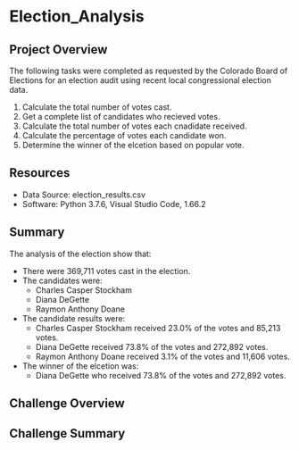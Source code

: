 # Election_Analysis

## Project Overview
The following tasks were completed as requested by the Colorado Board of Elections for an election audit using recent local congressional election data.

1. Calculate the total number of votes cast.
2. Get a complete list of candidates who recieved votes.
3. Calculate the total number of votes each cnadidate received.
4. Calculate the percentage of votes each candidate won.
5. Determine the winner of the elcetion based on popular vote.

## Resources
- Data Source: election_results.csv
- Software: Python 3.7.6, Visual Studio Code, 1.66.2

## Summary
The analysis of the election show that:
- There were 369,711 votes cast in the election.
- The candidates were:
    - Charles Casper Stockham
    - Diana DeGette
    - Raymon Anthony Doane
- The candidate results were:
    - Charles Casper Stockham received 23.0% of the votes and 85,213 votes.
    - Diana DeGette received 73.8% of the votes and 272,892 votes.
    - Raymon Anthony Doane received 3.1% of the votes and 11,606 votes.
- The winner of the elcetion was:
    - Diana DeGette who received 73.8% of the votes and 272,892 votes.

## Challenge Overview

## Challenge Summary
